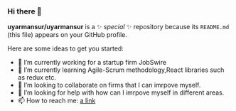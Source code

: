 ### Hi there 👋


**uyarmansur/uyarmansur** is a ✨ _special_ ✨ repository because its `README.md` (this file) appears on your GitHub profile.

Here are some ideas to get you started:

- 🔭 I’m currently working for a startup firm JobSwire
- 🌱 I’m currently learning Agile-Scrum methodology,React libraries such as redux etc.
- 👯 I’m looking to collaborate on firms that I can imrpove myself.
- 🤔 I’m looking for help with how can I imrpove myself in different areas.
- 📫 How to reach me: 
[a link](https://www.linkedin.com/in/mansur-uyar-896a291b8/)

